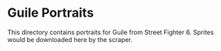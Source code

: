 # Guile Portraits

This directory contains portraits for Guile from Street Fighter 6.
Sprites would be downloaded here by the scraper.
